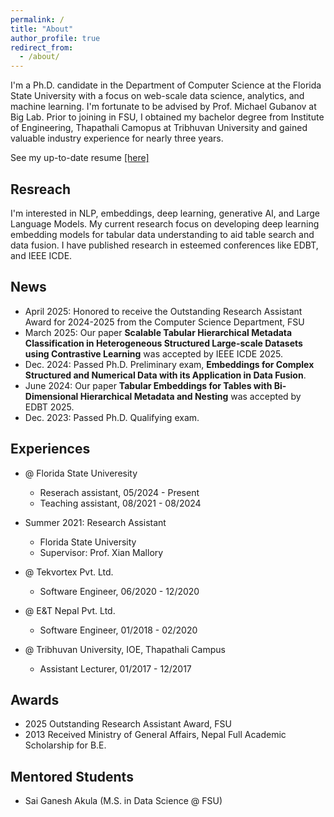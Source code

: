 ```yaml
---
permalink: /
title: "About"
author_profile: true
redirect_from: 
  - /about/
---
```


I'm a Ph.D. candidate in the Department of Computer Science at the Florida State University with a focus on web-scale data science, analytics, and machine learning. I'm fortunate to be advised by Prof. Michael Gubanov at Big Lab. Prior to joining in FSU, I obtained my bachelor degree from Institute of Engineering, Thapathali Camopus at Tribhuvan University and gained valuable industry experience for nearly three years.

See my up-to-date resume [\[here\]](https://github.com/gyan-shrestha/gyanendrashrestha.github.io/tree/master/files/Gyanendra_Shrestha_Resume.pdf)

Resreach
------
I'm interested in NLP, embeddings, deep learning, generative AI, and Large Language Models. My current research focus on developing deep learning embedding models for tabular data understanding to aid table search and data fusion. I have published research in esteemed conferences like EDBT, and IEEE ICDE.

News
------
* April 2025: Honored to receive the Outstanding Research Assistant Award for 2024-2025 from the Computer Science Department, FSU
* March 2025:  Our paper **Scalable Tabular Hierarchical Metadata Classification in Heterogeneous Structured Large-scale Datasets using Contrastive Learning** was accepted by IEEE ICDE 2025.
* Dec. 2024: Passed Ph.D. Preliminary exam, **Embeddings for Complex Structured and Numerical Data with its Application in Data Fusion**.
* June 2024:  Our paper **Tabular Embeddings for Tables with Bi-Dimensional Hierarchical Metadata and Nesting** was accepted by EDBT 2025.
* Dec. 2023: Passed Ph.D. Qualifying exam.

Experiences
------

* @ Florida State Univeresity
  * Reserach assistant, 05/2024 - Present
  * Teaching assistant, 08/2021 - 08/2024

* Summer 2021: Research Assistant
  * Florida State University
  * Supervisor: Prof. Xian Mallory
 
* @  Tekvortex Pvt. Ltd.
  * Software Engineer, 06/2020 - 12/2020
 
* @  E&T Nepal Pvt. Ltd.
  * Software Engineer, 01/2018 - 02/2020

* @  Tribhuvan University, IOE, Thapathali Campus
  * Assistant Lecturer, 01/2017 - 12/2017

Awards
------
* 2025 Outstanding Research Assistant Award, FSU
* 2013 Received Ministry of General Affairs, Nepal Full Academic Scholarship for B.E.

Mentored Students
------
* Sai Ganesh Akula (M.S. in Data Science @ FSU)
  
